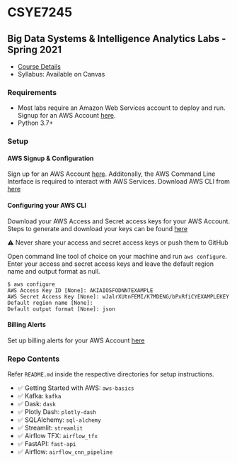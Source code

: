 # CSYE7245
## Big Data Systems & Intelligence Analytics Labs - Spring 2021

- [Course Details](https://wl11gp.neu.edu/udcprod8/bwckctlg.p_disp_course_detail?cat_term_in=201830&subj_code_in=CSYE&crse_numb_in=7245)
- Syllabus: Available on Canvas


### Requirements

- Most labs require an Amazon Web Services account to deploy and run. Signup for an AWS Account [here](https://portal.aws.amazon.com/billing/signup#/start).
- Python 3.7+


### Setup

#### AWS Signup & Configuration 

Sign up for an AWS Account [here](https://portal.aws.amazon.com/billing/signup#/start). Additonally, the AWS Command Line Interface is required to interact with AWS Services. Download AWS CLI from [here](https://docs.aws.amazon.com/cli/latest/userguide/cli-chap-install.html)


#### Configuring your AWS CLI 

Download your AWS Access and Secret access keys for your AWS Account. Steps to generate and download your keys can be found [here](https://docs.amazonaws.cn/en_us/IAM/latest/UserGuide/id_credentials_access-keys.html) 


:warning: Never share your access and secret access keys or push them to GitHub<br />


Open command line tool of choice on your machine and run `aws configure`. Enter your access and secret access keys and leave the default region name and output format as null. 

```
$ aws configure
AWS Access Key ID [None]: AKIAIOSFODNN7EXAMPLE
AWS Secret Access Key [None]: wJalrXUtnFEMI/K7MDENG/bPxRfiCYEXAMPLEKEY
Default region name [None]: 
Default output format [None]: json
```

#### Billing Alerts

Set up billing alerts for your AWS Account [here](https://docs.aws.amazon.com/AmazonCloudWatch/latest/monitoring/monitor_estimated_charges_with_cloudwatch.html)


### Repo Contents

Refer `README.md` inside the respective directories for setup instructions.

- :white_check_mark: Getting Started with AWS: `aws-basics`
- :white_check_mark: Kafka: `kafka`
- :white_check_mark: Dask: `dask`
- :white_check_mark: Plotly Dash: `plotly-dash`
- :white_check_mark: SQLAlchemy: `sql-alchemy`
- :white_check_mark: Streamlit: `streamlit`
- :white_check_mark: Airflow TFX: `airflow_tfx`
- :white_check_mark: FastAPI: `fast-api`
- :white_check_mark: Airflow: `airflow_cnn_pipeline`


